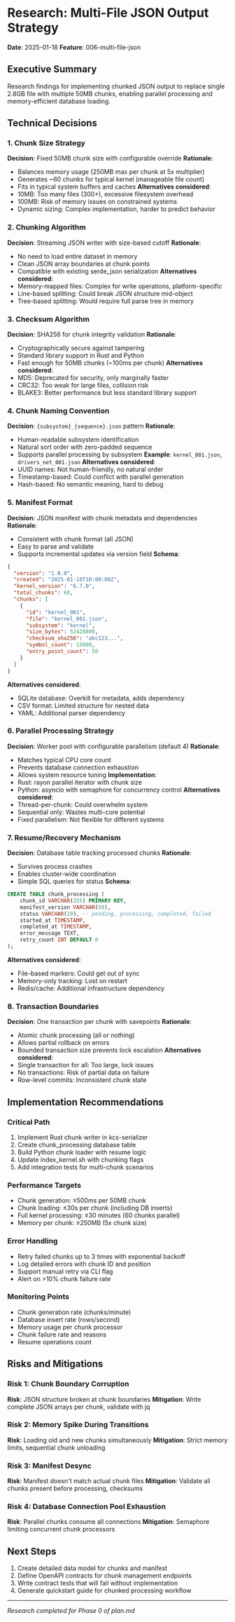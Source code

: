 # Research: Multi-File JSON Output Strategy

**Date**: 2025-01-18
**Feature**: 006-multi-file-json

## Executive Summary

Research findings for implementing chunked JSON output to replace single 2.8GB file with multiple 50MB chunks, enabling parallel processing and memory-efficient database loading.

## Technical Decisions

### 1. Chunk Size Strategy

**Decision**: Fixed 50MB chunk size with configurable override
**Rationale**:

- Balances memory usage (250MB max per chunk at 5x multiplier)
- Generates ~60 chunks for typical kernel (manageable file count)
- Fits in typical system buffers and caches
**Alternatives considered**:
- 10MB: Too many files (300+), excessive filesystem overhead
- 100MB: Risk of memory issues on constrained systems
- Dynamic sizing: Complex implementation, harder to predict behavior

### 2. Chunking Algorithm

**Decision**: Streaming JSON writer with size-based cutoff
**Rationale**:

- No need to load entire dataset in memory
- Clean JSON array boundaries at chunk points
- Compatible with existing serde_json serialization
**Alternatives considered**:
- Memory-mapped files: Complex for write operations, platform-specific
- Line-based splitting: Could break JSON structure mid-object
- Tree-based splitting: Would require full parse tree in memory

### 3. Checksum Algorithm

**Decision**: SHA256 for chunk integrity validation
**Rationale**:

- Cryptographically secure against tampering
- Standard library support in Rust and Python
- Fast enough for 50MB chunks (~100ms per chunk)
**Alternatives considered**:
- MD5: Deprecated for security, only marginally faster
- CRC32: Too weak for large files, collision risk
- BLAKE3: Better performance but less standard library support

### 4. Chunk Naming Convention

**Decision**: `{subsystem}_{sequence}.json` pattern
**Rationale**:

- Human-readable subsystem identification
- Natural sort order with zero-padded sequence
- Supports parallel processing by subsystem
**Example**: `kernel_001.json`, `drivers_net_001.json`
**Alternatives considered**:
- UUID names: Not human-friendly, no natural order
- Timestamp-based: Could conflict with parallel generation
- Hash-based: No semantic meaning, hard to debug

### 5. Manifest Format

**Decision**: JSON manifest with chunk metadata and dependencies
**Rationale**:

- Consistent with chunk format (all JSON)
- Easy to parse and validate
- Supports incremental updates via version field
**Schema**:

```json
{
  "version": "1.0.0",
  "created": "2025-01-18T10:00:00Z",
  "kernel_version": "6.7.0",
  "total_chunks": 60,
  "chunks": [
    {
      "id": "kernel_001",
      "file": "kernel_001.json",
      "subsystem": "kernel",
      "size_bytes": 52428800,
      "checksum_sha256": "abc123...",
      "symbol_count": 15000,
      "entry_point_count": 50
    }
  ]
}
```

**Alternatives considered**:

- SQLite database: Overkill for metadata, adds dependency
- CSV format: Limited structure for nested data
- YAML: Additional parser dependency

### 6. Parallel Processing Strategy

**Decision**: Worker pool with configurable parallelism (default 4)
**Rationale**:

- Matches typical CPU core count
- Prevents database connection exhaustion
- Allows system resource tuning
**Implementation**:
- Rust: rayon parallel iterator with chunk size
- Python: asyncio with semaphore for concurrency control
**Alternatives considered**:
- Thread-per-chunk: Could overwhelm system
- Sequential only: Wastes multi-core potential
- Fixed parallelism: Not flexible for different systems

### 7. Resume/Recovery Mechanism

**Decision**: Database table tracking processed chunks
**Rationale**:

- Survives process crashes
- Enables cluster-wide coordination
- Simple SQL queries for status
**Schema**:

```sql
CREATE TABLE chunk_processing (
    chunk_id VARCHAR(255) PRIMARY KEY,
    manifest_version VARCHAR(50),
    status VARCHAR(20), -- pending, processing, completed, failed
    started_at TIMESTAMP,
    completed_at TIMESTAMP,
    error_message TEXT,
    retry_count INT DEFAULT 0
);
```

**Alternatives considered**:

- File-based markers: Could get out of sync
- Memory-only tracking: Lost on restart
- Redis/cache: Additional infrastructure dependency

### 8. Transaction Boundaries

**Decision**: One transaction per chunk with savepoints
**Rationale**:

- Atomic chunk processing (all or nothing)
- Allows partial rollback on errors
- Bounded transaction size prevents lock escalation
**Alternatives considered**:
- Single transaction for all: Too large, lock issues
- No transactions: Risk of partial data on failure
- Row-level commits: Inconsistent chunk state

## Implementation Recommendations

### Critical Path

1. Implement Rust chunk writer in kcs-serializer
2. Create chunk_processing database table
3. Build Python chunk loader with resume logic
4. Update index_kernel.sh with chunking flags
5. Add integration tests for multi-chunk scenarios

### Performance Targets

- Chunk generation: ≤500ms per 50MB chunk
- Chunk loading: ≤30s per chunk (including DB inserts)
- Full kernel processing: ≤30 minutes (60 chunks parallel)
- Memory per chunk: ≤250MB (5x chunk size)

### Error Handling

- Retry failed chunks up to 3 times with exponential backoff
- Log detailed errors with chunk ID and position
- Support manual retry via CLI flag
- Alert on >10% chunk failure rate

### Monitoring Points

- Chunk generation rate (chunks/minute)
- Database insert rate (rows/second)
- Memory usage per chunk processor
- Chunk failure rate and reasons
- Resume operations count

## Risks and Mitigations

### Risk 1: Chunk Boundary Corruption

**Risk**: JSON structure broken at chunk boundaries
**Mitigation**: Write complete JSON arrays per chunk, validate with jq

### Risk 2: Memory Spike During Transitions

**Risk**: Loading old and new chunks simultaneously
**Mitigation**: Strict memory limits, sequential chunk unloading

### Risk 3: Manifest Desync

**Risk**: Manifest doesn't match actual chunk files
**Mitigation**: Validate all chunks present before processing, checksums

### Risk 4: Database Connection Pool Exhaustion

**Risk**: Parallel chunks consume all connections
**Mitigation**: Semaphore limiting concurrent chunk processors

## Next Steps

1. Create detailed data model for chunks and manifest
2. Define OpenAPI contracts for chunk management endpoints
3. Write contract tests that will fail without implementation
4. Generate quickstart guide for chunked processing workflow

---
*Research completed for Phase 0 of plan.md*
